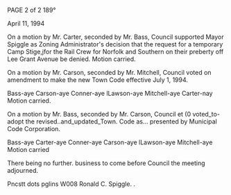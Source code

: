 PAGE 2 of 2 189°

April 11, 1994

On a motion by Mr. Carter, seconded by Mr. Bass, Council
supported Mayor Spiggle as Zoning Administrator's decision
that the request for a temporary Camp Stige,jfor the Rail
Crew for Norfolk and Southern on their preberty off Lee
Grant Avenue be denied. Motion carried.

On a motion by Mr. Carson, seconded by Mr. Mitchell,
Council voted on amendment to make the new Town Code
effective July 1, 1994.

Bass-aye Carson-aye Conner-aye lLawson-aye Mitchell-aye
Carter-nay Motion carried.

On a motion by Mr. Bass, seconded by Mr. Carson, Council et (0
voted_to-adopt the revised..and_updated_Town. Code as...
presented by Municipal Code Corporation.

Bass-aye Carter-aye Conner-aye Carson-aye lLawson-aye
Mitchell-aye Motion carried

There being no further. business to come before Council
the meeting adjourned.

Pncstt dots pglins W008
Ronald C. Spiggle. .

